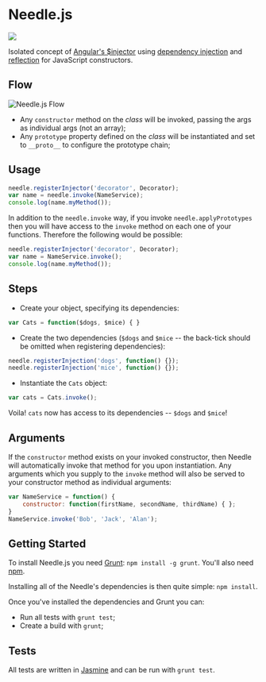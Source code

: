 Needle.js
============
<img src="https://travis-ci.org/Wildhoney/Needle.js.png?branch=master" />

Isolated concept of <a href="http://docs.angularjs.org/api/AUTO.$injector" target="_blank">Angular's $injector</a> using <a href="http://en.wikipedia.org/wiki/Dependency_injection" target="_blank">dependency injection</a> and <a href="http://en.wikipedia.org/wiki/Reflection_(computer_programming)" target="_blank">reflection</a> for JavaScript constructors.

Flow
------------

<img src="http://i.imgur.com/6BktN5T.png" alt="Needle.js Flow" />

 * Any `constructor` method on the <i>class</i> will be invoked, passing the args as individual args (not an array);
 * Any `prototype` property defined on the <i>class</i> will be instantiated and set to `__proto__` to configure the prototype chain;

Usage
------------

```javascript
needle.registerInjector('decorator', Decorator);
var name = needle.invoke(NameService);
console.log(name.myMethod());
```

In addition to the `needle.invoke` way, if you invoke `needle.applyPrototypes` then you will have access to the `invoke` method on each one of your functions. Therefore the following would be possible:

```javascript
needle.registerInjector('decorator', Decorator);
var name = NameService.invoke();
console.log(name.myMethod());
```

Steps
------------

 * Create your object, specifying its dependencies:

 ```javascript
 var Cats = function($dogs, $mice) { }
 ```

 * Create the two dependencies (`$dogs` and `$mice` -- the back-tick should be omitted when registering dependencies):

 ```javascript
 needle.registerInjection('dogs', function() {});
 needle.registerInjection('mice', function() {});
 ```

 * Instantiate the `Cats` object:

 ```javascript
 var cats = Cats.invoke();
 ```

 Voila! `cats` now has access to its dependencies -- `$dogs` and `$mice`!

Arguments
------------

If the `constructor` method exists on your invoked constructor, then Needle will automatically invoke that method for you upon instantiation. Any arguments which you supply to the `invoke` method will also be served to your constructor method as individual arguments:

```javascript
var NameService = function() {
    constructor: function(firstName, secondName, thirdName) { };
}
NameService.invoke('Bob', 'Jack', 'Alan');
```

Getting Started
------------

To install Needle.js you need <a href="http://gruntjs.com/">Grunt</a>: `npm install -g grunt`. You'll also need <a href="https://npmjs.org/">npm</a>.

Installing all of the Needle's dependencies is then quite simple: `npm install`.

Once you've installed the dependencies and Grunt you can:

 * Run all tests with `grunt test`;
 * Create a build with `grunt`;

Tests
------------

All tests are written in <a href="http://pivotal.github.io/jasmine/">Jasmine</a> and can be run with `grunt test`.